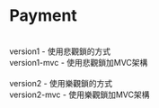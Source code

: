 # Payment
<br>
version1 - 使用悲觀鎖的方式<br>
version1-mvc - 使用悲觀鎖加MVC架構<br>
<br>
version2 - 使用樂觀鎖的方式<br>
version2-mvc - 使用樂觀鎖加MVC架構<br>
